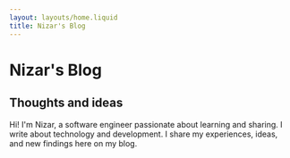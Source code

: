 ```yaml
---
layout: layouts/home.liquid
title: Nizar's Blog
---
```


# Nizar's Blog

## Thoughts and ideas

Hi! I'm Nizar, a software engineer passionate about learning and sharing. I write about technology
and development. I share my experiences, ideas, and new findings here on my blog.
